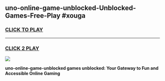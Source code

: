 
## uno-online-game-unblocked-Unblocked-Games-Free-Play #xouga
<h3>
<a href="https://us.freeplayer.one?title=uno-online-game-unblocked&ref=9M">CLICK TO PLAY</a></h3>
<hr>

<h3>
<a href="https://us.freeplayer.one?title=uno-online-game-unblocked&ref=9M">CLICK 2 PLAY</a>
  
</h3>

<a href="https://us.freeplayer.one?title=uno-online-game-unblocked&ref=9M"><img src="https://clearcache.store/games.png"></a>


**uno-online-game-unblocked games unblocked: Your Gateway to Fun and Accessible Online Gaming**
